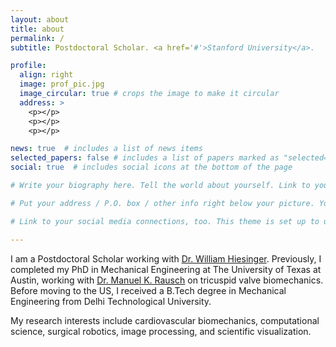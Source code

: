 ```yaml
---
layout: about
title: about
permalink: /
subtitle: Postdoctoral Scholar. <a href='#'>Stanford University</a>.

profile:
  align: right
  image: prof_pic.jpg
  image_circular: true # crops the image to make it circular
  address: >
    <p></p>
    <p></p>
    <p></p>

news: true  # includes a list of news items
selected_papers: false # includes a list of papers marked as "selected={true}"
social: true  # includes social icons at the bottom of the page

# Write your biography here. Tell the world about yourself. Link to your favorite [subreddit](http://reddit.com). You can put a picture in, too. The code is already in, just name your picture `prof_pic.jpg` and put it in the `img/` folder.

# Put your address / P.O. box / other info right below your picture. You can also disable any these elements by editing `profile` property of the YAML header of your `_pages/about.md`. Edit `_bibliography/papers.bib` and Jekyll will render your [publications page](/al-folio/publications/) automatically.

# Link to your social media connections, too. This theme is set up to use [Font Awesome icons](http://fortawesome.github.io/Font-Awesome/) and [Academicons](https://jpswalsh.github.io/academicons/), like the ones below. Add your Facebook, Twitter, LinkedIn, Google Scholar, or just disable all of them.

---
```


I am a Postdoctoral Scholar working with [Dr. William Hiesinger](https://www.hiesingerlab.com/). Previously, I completed my PhD in Mechanical Engineering at The University of Texas at Austin, working with [Dr. Manuel K. Rausch](http://www.manuelrausch.com/) on tricuspid valve biomechanics. Before moving to the US, I received a B.Tech degree in Mechanical Engineering from Delhi Technological University.

My research interests include cardiovascular biomechanics, computational science, surgical robotics, image processing, and scientific visualization. 



